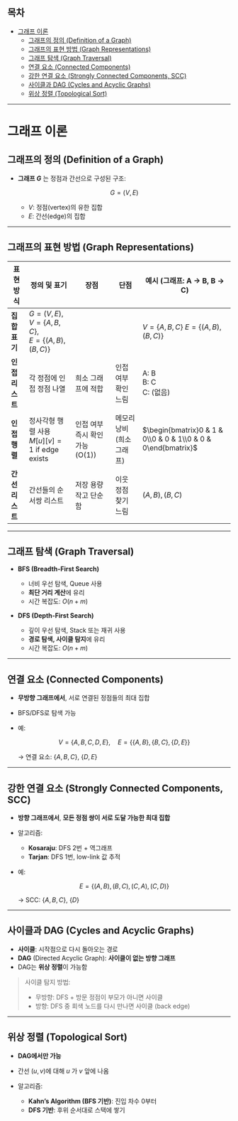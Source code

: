 ## 목차

- [그래프 이론](#그래프-이론)
  - [그래프의 정의 (Definition of a Graph)](#그래프의-정의-definition-of-a-graph)
  - [그래프의 표현 방법 (Graph Representations)](#그래프의-표현-방법-graph-representations)
  - [그래프 탐색 (Graph Traversal)](#그래프-탐색-graph-traversal)
  - [연결 요소 (Connected Components)](#연결-요소-connected-components)
  - [강한 연결 요소 (Strongly Connected Components, SCC)](#강한-연결-요소-strongly-connected-components-scc)
  - [사이클과 DAG (Cycles and Acyclic Graphs)](#사이클과-dag-cycles-and-acyclic-graphs)
  - [위상 정렬 (Topological Sort)](#위상-정렬-topological-sort)


---

# 그래프 이론

## 그래프의 정의 (Definition of a Graph)

* **그래프 $G$** 는 정점과 간선으로 구성된 구조:   

  $$
  G = (V, E)
  $$   

  * $V$: 정점(vertex)의 유한 집합   
  * $E$: 간선(edge)의 집합   

---

## 그래프의 표현 방법 (Graph Representations)

| 표현 방식 | 정의 및 표기 | 장점 | 단점 | 예시 (그래프: A → B, B → C) |
| ------- | ----------- | --- | --- | -------------------------- |
| **집합 표기** | $G = (V, E)$, <br> $V = \{A, B, C\}$,<br> $E = \{(A, B), (B, C)\}$ |  |  | $V = \{A, B, C\}$ $E = \{(A, B), (B, C)\}$ |
| **인접 리스트** | 각 정점에 인접 정점 나열 | 희소 그래프에 적합 | 인접 여부 확인 느림 | A: B<br>B: C<br>C: (없음) |
| **인접 행렬** | 정사각형 행렬 사용 $M[u][v] = 1$ if edge exists | 인접 여부 즉시 확인 가능 (O(1)) | 메모리 낭비 (희소 그래프) | $\begin{bmatrix}0 & 1 & 0\\0 & 0 & 1\\0 & 0 & 0\end{bmatrix}$ |
| **간선 리스트** | 간선들의 순서쌍 리스트 | 저장 용량 작고 단순함 | 이웃 정점 찾기 느림 | $(A, B), (B, C)$ |

---

## 그래프 탐색 (Graph Traversal)

* **BFS (Breadth-First Search)**   

  * 너비 우선 탐색, Queue 사용   
  * **최단 거리 계산**에 유리   
  * 시간 복잡도: $O(n + m)$   
 
* **DFS (Depth-First Search)**   

  * 깊이 우선 탐색, Stack 또는 재귀 사용   
  * **경로 탐색, 사이클 탐지**에 유리   
  * 시간 복잡도: $O(n + m)$   

---

## 연결 요소 (Connected Components)

* **무방향 그래프에서**, 서로 연결된 정점들의 최대 집합   
* BFS/DFS로 탐색 가능   
* 예:   

  $$
  V = \{A, B, C, D, E\},\quad E = \{\{A,B\}, \{B,C\}, \{D,E\}\}
  $$   

  → 연결 요소: $\{A,B,C\}$, $\{D,E\}$   

---

## 강한 연결 요소 (Strongly Connected Components, SCC)

* **방향 그래프에서**, **모든 정점 쌍이 서로 도달 가능한 최대 집합**   
* 알고리즘:   

  * **Kosaraju**: DFS 2번 + 역그래프   
  * **Tarjan**: DFS 1번, low-link 값 추적   
* 예:   

  $$
  E = \{(A,B), (B,C), (C,A), (C,D)\}
  $$   

  → SCC: $\{A,B,C\}$, $\{D\}$   

---

## 사이클과 DAG (Cycles and Acyclic Graphs)

* **사이클**: 시작점으로 다시 돌아오는 경로   
* **DAG** (Directed Acyclic Graph): **사이클이 없는 방향 그래프**   
* DAG는 **위상 정렬**이 가능함   

> 사이클 탐지 방법:   
>
> * 무방향: DFS + 방문 정점이 부모가 아니면 사이클   
> * 방향: DFS 중 회색 노드를 다시 만나면 사이클 (back edge)   

---

## 위상 정렬 (Topological Sort)

* **DAG에서만 가능**   
* 간선 $(u, v)$에 대해 $u$ 가 $v$ 앞에 나옴   
* 알고리즘:   

  * **Kahn’s Algorithm (BFS 기반)**: 진입 차수 0부터   
  * **DFS 기반**: 후위 순서대로 스택에 쌓기   

